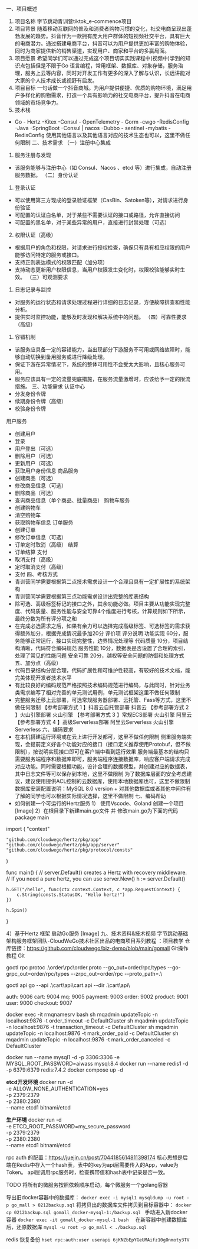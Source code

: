 一、项目概述
1. 项目名称
   字节跳动青训营tiktok_e-commence项目
2. 项目背景
   随着移动互联网的普及和消费者购物习惯的变化，社交电商呈现出蓬勃发展的趋势。抖音作为一款拥有庞大用户群体的短视频社交平台，具有巨大的电商潜力。通过搭建电商平台，抖音可以为用户提供更加丰富的购物体验，同时为商家提供新的销售渠道，实现用户、商家和平台的多赢局面。
3. 项目愿景
   希望同学们可以通过完成这个项目切实实践课程中(视频中)学到的知识点包括但是不限于Go 语言编程，常用框架、数据库、对象存储，服务治理，服务上云等内容，同时对开发工作有更多的深入了解与认识，长远讲能对大家的个人技术成长或视野有启发。
4. 项目目标
   一句话做一个抖音商城。为用户提供便捷、优质的购物环境，满足用户多样化的购物需求，打造一个具有影响力的社交电商平台，提升抖音在电商领域的市场竞争力。
5. 技术栈
- Go - Hertz   -Kitex  -Consul   - OpenTelemetry   - Gorm   -cwgo   -RedisConfig
  -Java -SpringBoot  -Consul | nacos  -Dubbo - sentinel -mybatis -RedisConfig
  使用其他语言以及其他语言对应的技术生态也可以，这里不做任何限制
  二、技术需求
  （一）注册中心集成
1. 服务注册与发现
- 该服务能够与注册中心（如 Consul、Nacos 、etcd 等）进行集成，自动注册服务数据。
  （二）身份认证
1. 登录认证
- 可以使用第三方现成的登录验证框架（CasBin、Satoken等），对请求进行身份验证
- 可配置的认证白名单，对于某些不需要认证的接口或路径，允许直接访问
- 可配置的黑名单，对于某些异常的用户，直接进行封禁处理（可选）
2. 权限认证（高级）
- 根据用户的角色和权限，对请求进行授权检查，确保只有具有相应权限的用户能够访问特定的服务或接口。
- 支持正则表达模式的权限匹配（加分项）
- 支持动态更新用户权限信息，当用户权限发生变化时，权限校验能够实时生效。
  （三）可观测要求
1. 日志记录与监控
- 对服务的运行状态和请求处理过程进行详细的日志记录，方便故障排查和性能分析。
- 提供实时监控功能，能够及时发现和解决系统中的问题。
  （四）可靠性要求（高级）
1. 容错机制
- 该服务应具备一定的容错能力，当出现部分下游服务不可用或网络故障时，能够自动切换到备用服务或进行降级处理。
- 保证下游在异常情况下，系统的整体可用性不会受太大影响，且核心服务可用。
- 服务应该具有一定的流量兜底措施，在服务流量激增时，应该给予一定的限流措施。
  三、功能需求
  认证中心
- 分发身份令牌
- 续期身份令牌（高级）
- 校验身份令牌

用户服务
- 创建用户
- 登录
- 用户登出（可选）
- 删除用户（可选）
- 更新用户（可选）
- 获取用户身份信息
  商品服务
- 创建商品（可选）
- 修改商品信息（可选）
- 删除商品（可选）
- 查询商品信息（单个商品、批量商品）
  购物车服务
- 创建购物车
- 清空购物车
- 获取购物车信息
  订单服务
- 创建订单
- 修改订单信息（可选）
- 订单定时取消（高级）
  结算
- 订单结算
  支付
- 取消支付（高级）
- 定时取消支付（高级）
- 支付
  四、考核方式
- 青训营同学需要根据第二点技术需求设计一个合理且具有一定扩展性的系统架构
- 青训营同学需要根据第三点功能需求设计出完整的库表结构
- 除可选、高级标签标记的接口之外，其余功能必做。项目主要从功能实现完整度、代码质量、服务性能与安全可靠4个维度进行考核，计算规则如下所示，最终分数为所有评分项之和
- 在完成必选需求之后，如果有余力可以选择完成高级标签、可选标签的需求获得额外加分，根据完成情况最多加20分
  评价项
  评分说明
  功能实现
  60分，服务能够正常运行，接口实现完整性，边界情况处理等
  代码质量
  10分，项目结构清晰，代码符合编码规范
  服务性能
  10分，数据表是否设置了合理的索引，处理了常见的性能问题
  安全可靠
  20分，越权等安全问题的防御和处理方式
  五、加分点（高级）
- 代码目录结构分层合理，代码扩展性和可维护性较高，有较好的技术文档，能完美体现开发者技术水平
- 有比较良好的编码规范严格按照技术编码规范进行编码，与此同时，针对业务类需求编写了相对完善的单元测试用例，单元测试框架这里不做任何限制
- 完整服务迁移上云部署，可选常规服务器部署、云托管、Fass等方式，这里不做任何限制
  【参考部署方式 1  】抖音云自托管部署 抖音云
  【参考部署方式 2 】火山引擎部署 火山引擎
  【参考部署方式 3 】常规ECS部署 火山引擎  阿里云
  【参考部署方式 4 】高级Serverless部署 阿里云Serverless 火山引擎Serverless
  六、编码要求
- 在本机搭建运行环境或在云上进行开发都可，这里不做任何限制
  侧重服务端实现，会提前定义好各个功能对应的接口（接口定义推荐使用Protobuf，但不做限制），按说明实现接口即可在客户端中看到运行效果
  服务端最基本的结构只需要服务端程序和数据库即可，服务端程序连接数据库，响应客户端请求完成对应功能。同时需要根据功能，设计合理的数据模型，并创建对应的数据表，其中日志文件等可以保存到本地，这里不做限制
  为了数据库层面的安全考虑建议，建议使用提供ACL控制的云数据库，使用本地数据库也可，这里不做限制
  数据库安装配置说明：MySQL 8.0 version +
  对其他数据库或者其他中间件有了解的同学也可以根据实际情况选择，这里不做限制
  七、编码帮助
- 如何创建一个可运行的Hertz服务
  1） 使用Vscode、Goland 创建一个项目
  [Image]
  2）在根目录下新建main.go文件 并 修改main.go为下面的代码
  package main

import (
"context"

    "github.com/cloudwego/hertz/pkg/app"
    "github.com/cloudwego/hertz/pkg/app/server"
    "github.com/cloudwego/hertz/pkg/protocol/consts"
)

func main() {
// server.Default() creates a Hertz with recovery middleware.
// If you need a pure hertz, you can use server.New()
h := server.Default()

    h.GET("/hello", func(ctx context.Context, c *app.RequestContext) {
        c.String(consts.StatusOK, "Hello hertz!")
    })

    h.Spin()
}

4）基于Hertz 框架 启动Go服务
[Image]
九、技术资料&技术视频
字节跳动基础架构服务框架团队-CloudWeGo技术社区出品的电商项目系列教程 ：项目教学
仓库链接：https://github.com/cloudwego/biz-demo/blob/main/gomall
Git操作教程 Git

goctl rpc protoc .\order\rpc\order.proto --go_out=order/rpc/types --go-grpc_out=order/rpc/types --zrpc_out=order/rpc --proto_path=.\

goctl api go --api .\cart\api\cart.api --dir .\cart\api\

auth: 9006
cart: 9004
mq: 9005
payment: 9003
order: 9002
product: 9001
user: 9000
checkout: 9007

docker exec -it rmqnamesrv bash
sh mqadmin updateTopic -n localhost:9876 -t order_timeout -c DefaultCluster
sh mqadmin updateTopic -n localhost:9876 -t transaction_timeout -c DefaultCluster
sh mqadmin updateTopic -n localhost:9876 -t mark_order_paid -c DefaultCluster
sh mqadmin updateTopic -n localhost:9876 -t mark_order_canceled -c DefaultCluster

docker run --name mysql1 -d -p 3306:3306 -e MYSQL_ROOT_PASSWORD=aiwass mysql:8.4
docker run --name redis1 -d -p 6379:6379 redis:7.4.2
docker compose up -d

**etcd开发环境**
docker run -d \
-e ALLOW_NONE_AUTHENTICATION=yes \
-p 2379:2379 \
-p 2380:2380 \
--name etcd1 bitnami/etcd

**生产环境**
docker run -d \
-e ETCD_ROOT_PASSWORD=my_secure_password \
-p 2379:2379 \
-p 2380:2380 \
--name etcd1 bitnami/etcd

rpc auth 的配置：https://juejin.cn/post/7044185614811398174
核心思想是后端在Redis中存入一个hash表，表中的key为api层需要传入的App，value为Token。
api层调用rpc服务时，检查携带值和hash表中记录是否一致。

TODO 将所有的微服务按照依赖顺序启动，每个微服务一个golang容器

导出旧docker容器中的数据库： `docker exec -i mysql1 mysqldump -u root -p go_mall > 0212backup.sql`
将拷贝出的数据库文件拷贝到目标容器中： `docker cp 0212backup.sql gomall_docker-mysql-1:/backup.sql `
手动进入新docker容器 `docker exec -it gomall_docker-mysql-1 bash  `
在新容器中创建数据库后，还原数据库 `mysql -u root -p go_mall < ./backup.sql`

redis 恢复备份 `hset rpc:auth:user userapi 6jKNZbEpYGeUMAifz10gOnmoty3TV`